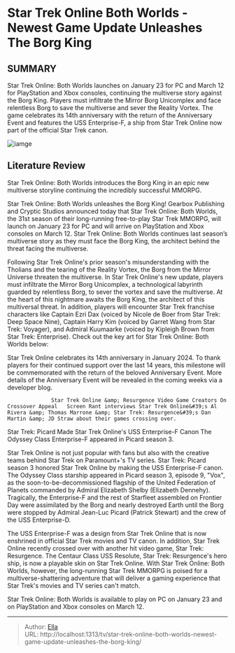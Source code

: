 # Star Trek Online Both Worlds - Newest Game Update Unleashes The Borg King


## SUMMARY 



  Star Trek Online: Both Worlds launches on January 23 for PC and March 12 for PlayStation and Xbox consoles, continuing the multiverse story against the Borg King.   Players must infiltrate the Mirror Borg Unicomplex and face relentless Borg to save the multiverse and sever the Reality Vortex.   The game celebrates its 14th anniversary with the return of the Anniversary Event and features the USS Enterprise-F, a ship from Star Trek Online now part of the official Star Trek canon.  

![iamge](https://static1.srcdn.com/wordpress/wp-content/uploads/2024/01/star-trek-online-no-logo.jpg)

## Literature Review
Star Trek Online: Both Worlds introduces the Borg King in an epic new multiverse storyline continuing the incredibly successful MMORPG.




Star Trek Online: Both Worlds unleashes the Borg King! Gearbox Publishing and Cryptic Studios announced today that Star Trek Online: Both Worlds, the 31st season of their long-running free-to-play Star Trek MMORPG, will launch on January 23 for PC and will arrive on PlayStation and Xbox consoles on March 12. Star Trek Online: Both Worlds continues last season’s multiverse story as they must face the Borg King, the architect behind the threat facing the multiverse.




Following Star Trek Online&#39;s prior season&#39;s misunderstanding with the Tholians and the tearing of the Reality Vortex, the Borg from the Mirror Universe threaten the multiverse. In Star Trek Online&#39;s new update, players must infiltrate the Mirror Borg Unicomplex, a technological labyrinth guarded by relentless Borg, to sever the vortex and save the multiverse. At the heart of this nightmare awaits the Borg King, the architect of this multiversal threat. In addition, players will encounter Star Trek franchise characters like Captain Ezri Dax (voiced by Nicole de Boer from Star Trek: Deep Space Nine), Captain Harry Kim (voiced by Garret Wang from Star Trek: Voyager), and Admiral Kuumaarke (voiced by Kipleigh Brown from Star Trek: Enterprise). Check out the key art for Star Trek Online: Both Worlds below:

          






Star Trek Online celebrates its 14th anniversary in January 2024. To thank players for their continued support over the last 14 years, this milestone will be commemorated with the return of the beloved Anniversary Event. More details of the Anniversary Event will be revealed in the coming weeks via a developer blog.




                  Star Trek Online &amp; Resurgence Video Game Creators On Crossover Appeal   Screen Rant interviews Star Trek Online&#39;s Al Rivera &amp; Thomas Marrone &amp; Star Trek: Resurgence&#39;s Dan Martin &amp; JD Straw about their games crossing over.    


 Star Trek: Picard Made Star Trek Online&#39;s USS Enterprise-F Canon 
The Odyssey Class Enterprise-F appeared in Picard season 3.
         

Star Trek Online is not just popular with fans but also with the creative teams behind Star Trek on Paramount&#43;&#39;s TV series. Star Trek: Picard season 3 honored Star Trek Online by making the USS Enterprise-F canon. The Odyssey Class starship appeared in Picard season 3, episode 9, &#34;Vox&#34;, as the soon-to-be-decommissioned flagship of the United Federation of Planets commanded by Admiral Elizabeth Shelby (Elizabeth Dennehy). Tragically, the Enterprise-F and the rest of Starfleet assembled on Frontier Day were assimilated by the Borg and nearly destroyed Earth until the Borg were stopped by Admiral Jean-Luc Picard (Patrick Stewart) and the crew of the USS Enterprise-D.




The USS Enterprise-F was a design from Star Trek Online that is now enshrined in official Star Trek movies and TV canon. In addition, Star Trek Online recently crossed over with another hit video game, Star Trek: Resurgence. The Centaur Class USS Resolute, Star Trek: Resurgence&#39;s hero ship, is now a playable skin on Star Trek Online. With Star Trek Online: Both Worlds, however, the long-running Star Trek MMORPG is poised for a multiverse-shattering adventure that will deliver a gaming experience that Star Trek&#39;s movies and TV series can&#39;t match.



Star Trek Online: Both Worlds is available to play on PC on January 23 and on PlayStation and Xbox consoles on March 12.






---

> Author: [Ella](https://instagram.hk.cn/)  
> URL: http://localhost:1313/tv/star-trek-online-both-worlds-newest-game-update-unleashes-the-borg-king/  

